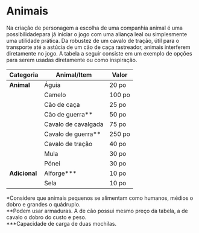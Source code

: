 # Animais

Na criação de personagem a escolha de uma companhia animal é uma possibilidadepara já iniciar o jogo com uma aliança leal ou simplesmente uma utilidade prática. Da robustez de um cavalo de tração, útil para o transporte até a astúcia de um cão de caça rastreador, animais interferem diretamente no jogo. A tabela a seguir consiste em um exemplo de opções para serem usadas diretamente ou como inspiração.

| **Categoria** | Animal/Item         | Valor  |
| ------------- | ------------------- | ------ |
| **Animal**    | Águia               | 20 po  |
|               | Camelo              | 100 po |
|               | Cão de caça         | 25 po  |
|               | Cão de guerra**     | 50 po  |
|               | Cavalo de cavalgada | 75 po  |
|               | Cavalo de guerra**  | 250 po |
|               | Cavalo de tração    | 40 po  |
|               | Mula                | 30 po  |
|               | Pónei               | 30 po  |
| **Adicional** | Alforge***          | 10 po  |
|               | Sela                | 10 po  |

\*Considere que animais pequenos se alimentam como humanos, médios o dobro e grandes o quádruplo.  
\*\*Podem usar armaduras. A de cão possui mesmo preço da tabela, a de cavalo o dobro do custo e peso.  
\*\*\*Capacidade de carga de duas mochilas.